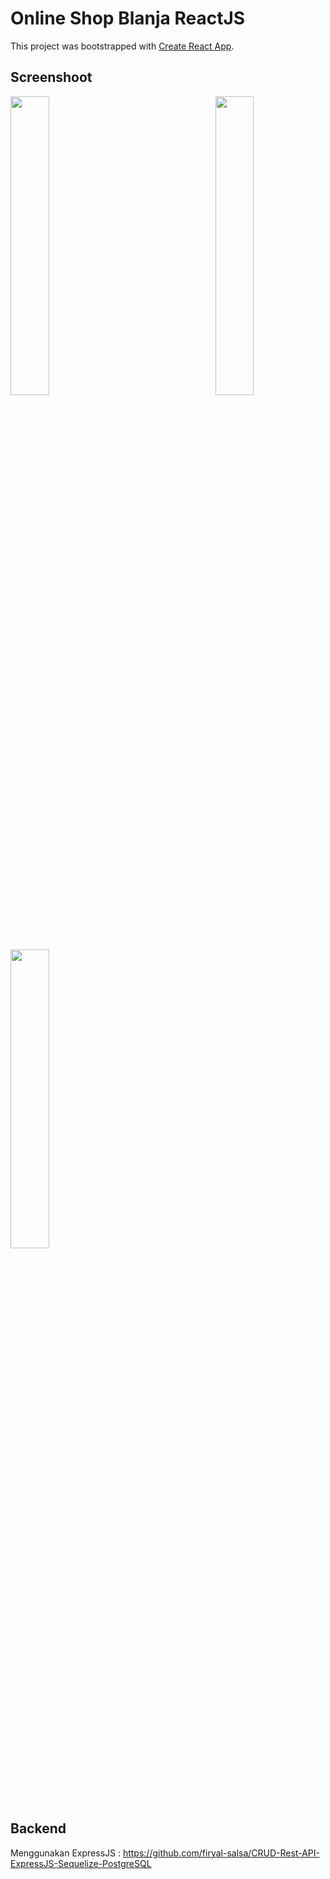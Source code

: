 # Online Shop Blanja ReactJS 

This project was bootstrapped with [Create React App](https://github.com/facebook/create-react-app).

## Screenshoot

<img src="https://res.cloudinary.com/dvehyvk3d/image/upload/v1631118488/samples/blanja/signup_lf9lj6.png" align="left" height="35%" width="35%" >
<img src="https://res.cloudinary.com/dvehyvk3d/image/upload/v1631118491/samples/blanja/home_rxvcgy.png" align="right" height="35%" width="35%" >
<img src="https://res.cloudinary.com/dvehyvk3d/image/upload/v1631118489/samples/blanja/detailproduct_gt2nc7.png" align="center" height="35%" width="35%" >


## Backend
  Menggunakan ExpressJS : https://github.com/firyal-salsa/CRUD-Rest-API-ExpressJS-Sequelize-PostgreSQL

